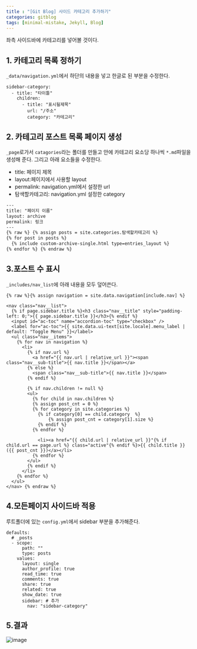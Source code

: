 ```yaml
---
title : "[Git Blog] 사이드 카테고리 추가하기"
categories: gitblog
tags: [minimal-mistake, Jekyll, Blog]
---
```

좌측 사이드바에 카테고리를 넣어볼 것이다.

## 1. 카테고리 목록 정하기
`_data/navigation.yml`에서 하단의 내용을 넣고 한글로 된 부분을 수정한다.
```
sidebar-category:
  - title: "타이틀"
    children:
      - title: "표시될제목"
        url: "/주소"
        category: "카테고리"
```

## 2. 카테고리 포스트 목록 페이지 생성
`_page`로가서 `catagories`라는 폴더를 만들고 안에 카테고리 요소당 하나씩 `*.md`파일을 생성해 준다. 그리고 아래 요소들을 수정한다.
- title: 페이지 제목
- layout:페이지에서 사용할 layout
- permalink: navigation.yml에서 설정한 url
- 탐색할카테고리: navigation.yml 설정한 category


~~~html
---
title: "페이지 이름"
layout: archive
permalink: 링크
---
{% raw %} {% assign posts = site.categories.탐색할카테고리 %}
{% for post in posts %}
  {% include custom-archive-single.html type=entries_layout %}
{% endfor %} {% endraw %}
~~~

## 3.포스트 수 표시
`_includes/nav_list`에 아래 내용을 모두 덮어쓴다.
```
{% raw %}{% assign navigation = site.data.navigation[include.nav] %}

<nav class="nav__list">
  {% if page.sidebar.title %}<h3 class="nav__title" style="padding-left: 0;">{{ page.sidebar.title }}</h3>{% endif %}
  <input id="ac-toc" name="accordion-toc" type="checkbox" />
  <label for="ac-toc">{{ site.data.ui-text[site.locale].menu_label | default: "Toggle Menu" }}</label>
  <ul class="nav__items">
    {% for nav in navigation %}
      <li>
        {% if nav.url %}
          <a href="{{ nav.url | relative_url }}"><span class="nav__sub-title">{{ nav.title }}</span></a>
        {% else %}
          <span class="nav__sub-title">{{ nav.title }}</span>
        {% endif %}

        {% if nav.children != null %}
        <ul>
          {% for child in nav.children %}
          {% assign post_cnt = 0 %}
          {% for category in site.categories %}
            {% if category[0] == child.category  %}
                {% assign post_cnt = category[1].size %}
            {% endif %}
          {% endfor %}

            <li><a href="{{ child.url | relative_url }}"{% if child.url == page.url %} class="active"{% endif %}>{{ child.title }}({{ post_cnt }})</a></li>
          {% endfor %}
        </ul>
        {% endif %}
      </li>
    {% endfor %}
  </ul>
</nav> {% endraw %}
```

## 4.모든페이지 사이드바 적용
루트폴더에 있는 `config.yml`에서 sidebar 부분을 추가해준다.
```
defaults:
  # _posts
  - scope:
      path: ""
      type: posts
    values:
      layout: single
      author_profile: true
      read_time: true
      comments: true
      share: true
      related: true
      show_date: true
      sidebar: # 추가
        nav: "sidebar-category"
```

## 5.결과
![image](https://github.com/mohitto55/mohitto55.github.io/assets/154340583/12ef844b-9baa-4af1-8096-dd9c8ab1571c)
